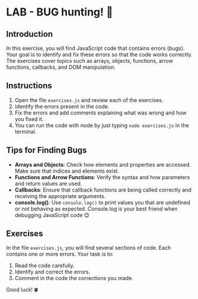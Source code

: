 # LAB - BUG hunting! 🐛

## Introduction
In this exercise, you will find JavaScript code that contains errors (bugs). Your goal is to identify and fix these errors so that the code works correctly. The exercises cover topics such as arrays, objects, functions, arrow functions, callbacks, and DOM manipulation.

## Instructions

1. Open the file `exercises.js` and review each of the exercises.
2. Identify the errors present in the code.
3. Fix the errors and add comments explaining what was wrong and how you fixed it.
4. You can run the code with node by just typing `node exercises.js` in the terminal.

## Tips for Finding Bugs

- **Arrays and Objects**: Check how elements and properties are accessed. Make sure that indices and elements exist.
- **Functions and Arrow Functions**: Verify the syntax and how parameters and return values are used.
- **Callbacks**: Ensure that callback functions are being called correctly and receiving the appropriate arguments.
- **console.log()**: Use `console.log()` to print values you that are undefined or not behaving as expected. Console.log is your best friend when debugging JavaScript code 😊

## Exercises

In the file `exercises.js`, you will find several sections of code. Each contains one or more errors. Your task is to:

1. Read the code carefully.
2. Identify and correct the errors.
3. Comment in the code the corrections you made.

Good luck! 🍀